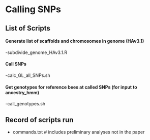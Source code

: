 # Calling SNPs
## List of Scripts
#### Generate list of scaffolds and chromosomes in genome (HAv3.1)
-subdivide_genome_HAv3.1.R
#### Call SNPs
-calc_GL_all_SNPs.sh
#### Get genotypes for reference bees at called SNPs (for input to ancestry\_hmm)
-call_genotypes.sh

## Record of scripts run
- commands.txt # includes preliminary analyses not in the paper
